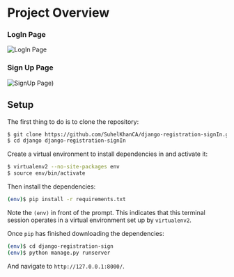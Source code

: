 # Project Overview
### LogIn Page
![LogIn Page](https://github.com/SuhelKhanCA/lushlyrics-webapp-django/assets/112371384/be85b904-e404-45ed-af29-eb52fd7d9bbe)
### Sign Up Page
![SignUp Page)](https://github.com/SuhelKhanCA/lushlyrics-webapp-django/assets/112371384/0d7107ee-0a3b-41c9-9b10-b307dbfe23f4)

## Setup

The first thing to do is to clone the repository:

```sh
$ git clone https://github.com/SuhelKhanCA/django-registration-signIn.git
$ cd django django-registration-signIn
```

Create a virtual environment to install dependencies in and activate it:

```sh
$ virtualenv2 --no-site-packages env
$ source env/bin/activate
```

Then install the dependencies:

```sh
(env)$ pip install -r requirements.txt
```
Note the `(env)` in front of the prompt. This indicates that this terminal
session operates in a virtual environment set up by `virtualenv2`.

Once `pip` has finished downloading the dependencies:
```sh
(env)$ cd django-registration-sign
(env)$ python manage.py runserver
```
And navigate to `http://127.0.0.1:8000/`.
